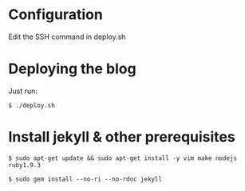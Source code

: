 
Configuration
=============

Edit the SSH command in deploy.sh

Deploying the blog
==================

Just run:

	$ ./deploy.sh

Install jekyll & other prerequisites
====================================

	$ sudo apt-get update && sudo apt-get install -y vim make nodejs ruby1.9.3

	$ sudo gem install --no-ri --no-rdoc jekyll

